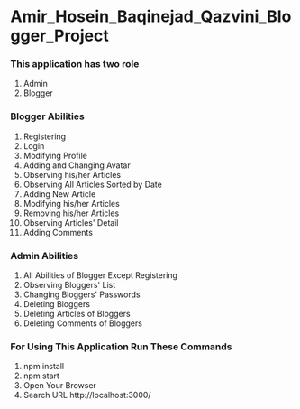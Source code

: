# Amir_Hosein_Baqinejad_Qazvini_Blogger_Project
### This application has two role

1. Admin
2. Blogger

### Blogger Abilities

1. Registering
2. Login
3. Modifying Profile
4. Adding and Changing Avatar
5. Observing his/her Articles
6. Observing All Articles Sorted by Date
7. Adding New Article
8. Modifying his/her Articles
9. Removing his/her Articles
10. Observing Articles' Detail
11. Adding Comments

### Admin Abilities

1. All Abilities of Blogger Except Registering
2. Observing Bloggers' List
3. Changing Bloggers' Passwords
4. Deleting Bloggers
5. Deleting Articles of Bloggers
6. Deleting Comments of Bloggers

### For Using This Application Run These Commands

1. npm install 
2. npm start
3. Open Your Browser
4. Search URL http://localhost:3000/